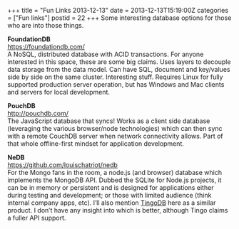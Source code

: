 +++
title = "Fun Links 2013-12-13"
date = 2013-12-13T15:19:00Z
categories = ["Fun links"]
postid = 22
+++
Some interesting database options for those who are into those things.

**FoundationDB**  
https://foundationdb.com/  
A NoSQL, distributed database with ACID transactions. For anyone interested in this space, these are some big claims. Uses layers to decouple data storage from the data model. Can have SQL, document and key/values side by side on the same cluster. Interesting stuff. Requires Linux for fully supported production server operation, but has Windows and Mac clients and servers for local development.

**PouchDB**  
http://pouchdb.com/  
The JavaScript database that syncs! Works as a client side database (leveraging the various browser/node technologies) which can then sync with a remote CouchDB server when network connectivity allows. Part of that whole offline-first mindset for application development.

**NeDB**  
https://github.com/louischatriot/nedb  
For the Mongo fans in the room, a node.js (and browser) database which implements the MongoDB API. Dubbed the SQLite for Node.js projects, it can be in memory or persistent and is designed for applications either during testing and development; or those with limited audience (think internal company apps, etc). I’ll also mention [TingoDB](http://www.tingodb.com/) here as a similar product. I don’t have any insight into which is better, although Tingo claims a fuller API support.













